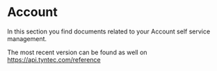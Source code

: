 # Account

In this section you find documents related to your Account self service management.

The most recent version can be found as well on https://api.tyntec.com/reference